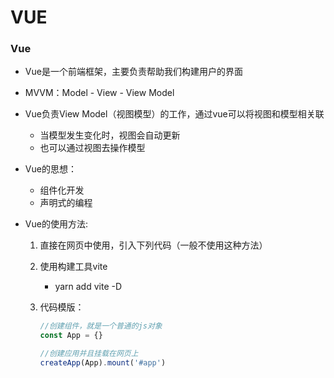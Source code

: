 # VUE

### Vue

- Vue是一个前端框架，主要负责帮助我们构建用户的界面

- MVVM：Model - View - View Model

- Vue负责View Model（视图模型）的工作，通过vue可以将视图和模型相关联

  - 当模型发生变化时，视图会自动更新
  - 也可以通过视图去操作模型

- Vue的思想：

  - 组件化开发
  - 声明式的编程

- Vue的使用方法:

  1. 直接在网页中使用，引入下列代码（一般不使用这种方法）

     	<script src="https://unpkg.com/vue@3/dist/vue.global.js"></script>

  2. 使用构建工具vite

     - yarn add vite -D

  3. 代码模版：

     ```javascript
     //创建组件，就是一个普通的js对象
     const App = {}
     
     //创建应用并且挂载在网页上
     createApp(App).mount('#app')
     ```

     

     
